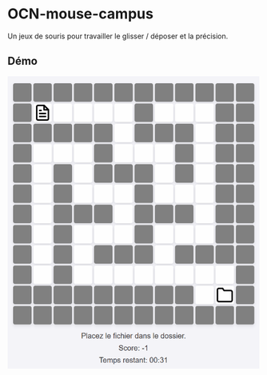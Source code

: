 # OCN-mouse-campus

Un jeux de souris pour travailler le glisser / déposer et la précision. 

## Démo

![dactylo-campus.gif](dactylo-campus.gif)